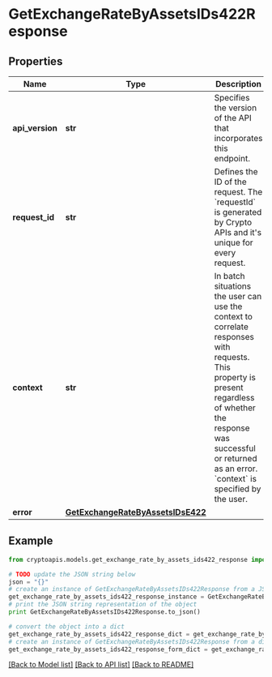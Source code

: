 # GetExchangeRateByAssetsIDs422Response


## Properties
Name | Type | Description | Notes
------------ | ------------- | ------------- | -------------
**api_version** | **str** | Specifies the version of the API that incorporates this endpoint. | 
**request_id** | **str** | Defines the ID of the request. The &#x60;requestId&#x60; is generated by Crypto APIs and it&#39;s unique for every request. | 
**context** | **str** | In batch situations the user can use the context to correlate responses with requests. This property is present regardless of whether the response was successful or returned as an error. &#x60;context&#x60; is specified by the user. | [optional] 
**error** | [**GetExchangeRateByAssetsIDsE422**](GetExchangeRateByAssetsIDsE422.md) |  | 

## Example

```python
from cryptoapis.models.get_exchange_rate_by_assets_ids422_response import GetExchangeRateByAssetsIDs422Response

# TODO update the JSON string below
json = "{}"
# create an instance of GetExchangeRateByAssetsIDs422Response from a JSON string
get_exchange_rate_by_assets_ids422_response_instance = GetExchangeRateByAssetsIDs422Response.from_json(json)
# print the JSON string representation of the object
print GetExchangeRateByAssetsIDs422Response.to_json()

# convert the object into a dict
get_exchange_rate_by_assets_ids422_response_dict = get_exchange_rate_by_assets_ids422_response_instance.to_dict()
# create an instance of GetExchangeRateByAssetsIDs422Response from a dict
get_exchange_rate_by_assets_ids422_response_form_dict = get_exchange_rate_by_assets_ids422_response.from_dict(get_exchange_rate_by_assets_ids422_response_dict)
```
[[Back to Model list]](../README.md#documentation-for-models) [[Back to API list]](../README.md#documentation-for-api-endpoints) [[Back to README]](../README.md)


